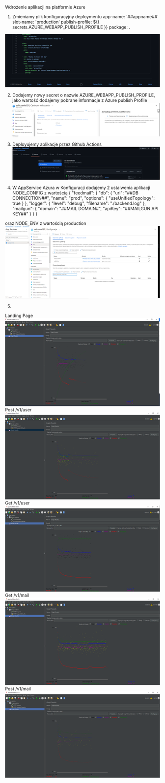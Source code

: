 Wdrożenie aplikacji na platformie Azure

1) Zmieniamy plik konfiguracyjny deploymentu
app-name: '##appname##'
        slot-name: 'production'
        publish-profile: ${{ secrets.AZURE_WEBAPP_PUBLISH_PROFILE }}
        package: .
        
![1](https://github.com/m-winter/feedmail/blob/master/9.png)
        
2) Dodajemy nowy secret o nazwie AZURE_WEBAPP_PUBLISH_PROFILE, jako wartość dodajemy pobrane informacje z Azure publish Profile
![1](https://github.com/m-winter/feedmail/blob/master/8.png)

3) Deployujemy aplikacje przez Github Actions 
![1](https://github.com/m-winter/feedmail/blob/master/10.png)

4) W AppService Azura w Konfiguracji dodajemy 2 ustaiwenia aplikacji NODE_CONFIG z wartością {     "feedmail": {         "db": {             "url": "##DB CONNECTION##",              "name": "prod",              "options": {             "useUnifiedTopology": true              }         },         "logger": {             "level": "debug",             "filename": "./backend.log"         },         "mailgun": {             "domain": "##MAIL DOMAIN#",             "apiKey": "##MAILGUN API KEY##"         }       } }
 
 oraz NODE_ENV z wartością production
 ![1](https://github.com/m-winter/feedmail/blob/master/11.png)
 
5) 

Landing Page
![1](https://github.com/m-winter/feedmail/blob/master/unknown.png)
Post /v1/user
![2](https://github.com/m-winter/feedmail/blob/master/2.jpg)
Get /v1/user
![3](https://github.com/m-winter/feedmail/blob/master/3.jpg)
Get /v1/mail
![4](https://github.com/m-winter/feedmail/blob/master/4.jpg)
Post /v1/mail
![5](https://github.com/m-winter/feedmail/blob/master/5.jpg)

